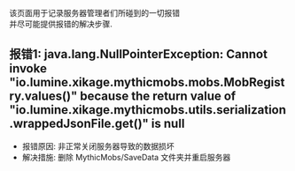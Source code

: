 该页面用于记录服务器管理者们所碰到的一切报错  
并尽可能提供报错的解决步骤.

报错1: java.lang.NullPointerException: Cannot invoke "io.lumine.xikage.mythicmobs.mobs.MobRegistry.values()" because the return value of "io.lumine.xikage.mythicmobs.utils.serialization.wrappedJsonFile.get()" is null
-----

* 报错原因: 非正常关闭服务器导致的数据损坏
* 解决措施: 删除 MythicMobs/SaveData 文件夹并重启服务器